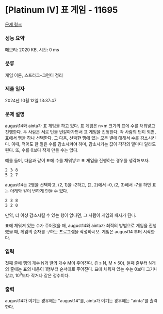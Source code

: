 # [Platinum IV] 표 게임 - 11695 

[문제 링크](https://www.acmicpc.net/problem/11695) 

### 성능 요약

메모리: 2020 KB, 시간: 0 ms

### 분류

게임 이론, 스프라그–그런디 정리

### 제출 일자

2024년 10월 12일 13:37:47

### 문제 설명

<p>august14와 ainta가 표 게임을 하고 있다. 표 게임은 n×m 크기의 표에 수를 채워넣고 진행한다. 두 사람은 서로 턴을 번갈아가면서 표 게임을 진행한다. 각 사람의 턴이 되면, 표에서 행을 하나 선택한다. 그 다음, 선택한 행에 있는 모든 열에 대해서 수를 감소시킨다. 이때, 적어도 한 열은 수를 감소시켜야 하며, 감소시키는 값이 각각의 열마다 달라도 된다. 또, 수를 0보다 작게 만들 수는 없다.</p>

<p>예를 들어, 다음과 같이 표에 수를 채워넣고 표 게임을 진행하는 경우를 생각해보자.</p>

<pre>2 3 8
5 2 7</pre>

<p>august14는 2행을 선택하고, (2, 1)을 -2하고, (2, 2)에서 -0, (2, 3)에서 -7을 하면 표는 아래와 같이 변하게 만들 수 있다.</p>

<pre>2 3 8
3 2 0</pre>

<p>만약, 더 이상 감소시킬 수 있는 행이 없다면, 그 사람이 게임의 패자가 된다.</p>

<p>표에 채워져 있는 수가 주어졌을 때, august14와 ainta가 최적의 방법으로 게임을 진행했을 때, 게임의 승자를 구하는 프로그램을 작성하시오. 게임은 august14 부터 시작한다.</p>

### 입력 

 <p>첫째 줄에 행의 개수 N과 열의 개수 M이 주어진다. (1 ≤ N, M ≤ 50), 둘째 줄부터 N개의 줄에는 표의 내용이 1행부터 순서대로 주어진다. 표에 채워져 있는 수는 0보다 크거나 같고, 10<sup>9</sup>보다 작거나 같은 정수이다.</p>

### 출력 

 <p>august14가 이기는 경우에는 "august14"를, ainta가 이기는 경우에는 "ainta"를 출력한다.</p>

